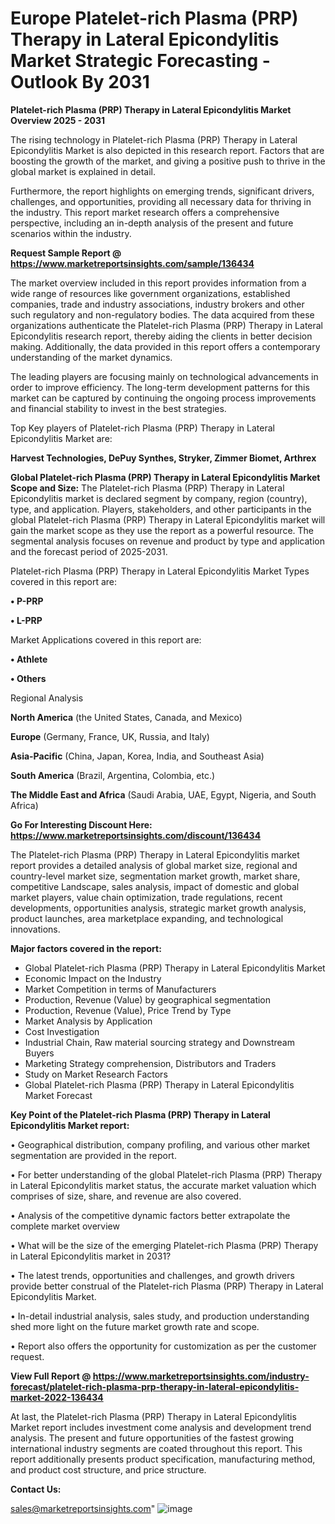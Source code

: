 # Europe Platelet-rich Plasma (PRP) Therapy in Lateral Epicondylitis Market Strategic Forecasting - Outlook By 2031

<Strong> Platelet-rich Plasma (PRP) Therapy in Lateral Epicondylitis Market Overview 2025 - 2031</strong>

The rising technology in Platelet-rich Plasma (PRP) Therapy in Lateral Epicondylitis Market is also depicted in this research report. Factors that are boosting the growth of the market, and giving a positive push to thrive in the global market is explained in detail.

Furthermore, the report highlights on emerging trends, significant drivers, challenges, and opportunities, providing all necessary data for thriving in the industry. This report market research offers a comprehensive perspective, including an in-depth analysis of the present and future scenarios within the industry.

<strong>Request Sample Report @ <a href=https://www.marketreportsinsights.com/sample/136434>https://www.marketreportsinsights.com/sample/136434</a></strong>

The market overview included in this report provides information from a wide range of resources like government organizations, established companies, trade and industry associations, industry brokers and other such regulatory and non-regulatory bodies. The data acquired from these organizations authenticate the Platelet-rich Plasma (PRP) Therapy in Lateral Epicondylitis research report, thereby aiding the clients in better decision making. Additionally, the data provided in this report offers a contemporary understanding of the market dynamics.

The leading players are focusing mainly on technological advancements in order to improve efficiency. The long-term development patterns for this market can be captured by continuing the ongoing process improvements and financial stability to invest in the best strategies.

Top Key players of Platelet-rich Plasma (PRP) Therapy in Lateral Epicondylitis Market are:

<strong>Harvest Technologies, DePuy Synthes, Stryker, Zimmer Biomet, Arthrex</strong>

<strong><b>Global Platelet-rich Plasma (PRP) Therapy in Lateral Epicondylitis Market Scope and Size:</b></strong>
The Platelet-rich Plasma (PRP) Therapy in Lateral Epicondylitis market is declared segment by company, region (country), type, and application. Players, stakeholders, and other participants in the global Platelet-rich Plasma (PRP) Therapy in Lateral Epicondylitis market will gain the market scope as they use the report as a powerful resource. The segmental analysis focuses on revenue and product by type and application and the forecast period of 2025-2031.

Platelet-rich Plasma (PRP) Therapy in Lateral Epicondylitis Market Types covered in this report are:

<strong>• P-PRP

• L-PRP</strong>

Market Applications covered in this report are:

<strong>• Athlete

• Others</strong> 

Regional Analysis

<strong>North America</strong> (the United States, Canada, and Mexico)

<strong>Europe</strong> (Germany, France, UK, Russia, and Italy)

<strong>Asia-Pacific</strong> (China, Japan, Korea, India, and Southeast Asia)

<strong>South America</strong> (Brazil, Argentina, Colombia, etc.)

<strong>The Middle East and Africa</strong> (Saudi Arabia, UAE, Egypt, Nigeria, and South Africa)

<strong>Go For Interesting Discount Here: <a href=https://www.marketreportsinsights.com/discount/136434>https://www.marketreportsinsights.com/discount/136434</a></strong>

The Platelet-rich Plasma (PRP) Therapy in Lateral Epicondylitis market report provides a detailed analysis of global market size, regional and country-level market size, segmentation market growth, market share, competitive Landscape, sales analysis, impact of domestic and global market players, value chain optimization, trade regulations, recent developments, opportunities analysis, strategic market growth analysis, product launches, area marketplace expanding, and technological innovations.

<strong><b>Major factors covered in the report:</b></strong>
<ul>
  <li>Global Platelet-rich Plasma (PRP) Therapy in Lateral Epicondylitis Market </li>
  <li>Economic Impact on the Industry</li>
  <li>Market Competition in terms of Manufacturers</li>
  <li>Production, Revenue (Value) by geographical segmentation</li>
  <li>Production, Revenue (Value), Price Trend by Type</li>
  <li>Market Analysis by Application</li>
  <li>Cost Investigation</li>
  <li>Industrial Chain, Raw material sourcing strategy and Downstream Buyers</li>
  <li>Marketing Strategy comprehension, Distributors and Traders</li>
  <li>Study on Market Research Factors</li>
  <li>Global Platelet-rich Plasma (PRP) Therapy in Lateral Epicondylitis Market Forecast</li>
</ul>

<strong><b>Key Point of the Platelet-rich Plasma (PRP) Therapy in Lateral Epicondylitis Market report:</b></strong>

• Geographical distribution, company profiling, and various other market segmentation are provided in the report.

• For better understanding of the global Platelet-rich Plasma (PRP) Therapy in Lateral Epicondylitis market status, the accurate market valuation which comprises of size, share, and revenue are also covered.

• Analysis of the competitive dynamic factors better extrapolate the complete market overview

• What will be the size of the emerging Platelet-rich Plasma (PRP) Therapy in Lateral Epicondylitis market in 2031?

• The latest trends, opportunities and challenges, and growth drivers provide better construal of the Platelet-rich Plasma (PRP) Therapy in Lateral Epicondylitis Market.

• In-detail industrial analysis, sales study, and production understanding shed more light on the future market growth rate and scope.

• Report also offers the opportunity for customization as per the customer request.

<strong><b>View Full Report @ <a href=https://www.marketreportsinsights.com/industry-forecast/platelet-rich-plasma-prp-therapy-in-lateral-epicondylitis-market-2022-136434>https://www.marketreportsinsights.com/industry-forecast/platelet-rich-plasma-prp-therapy-in-lateral-epicondylitis-market-2022-136434</a></b></strong>


At last, the Platelet-rich Plasma (PRP) Therapy in Lateral Epicondylitis Market report includes investment come analysis and development trend analysis. The present and future opportunities of the fastest growing international industry segments are coated throughout this report. This report additionally presents product specification, manufacturing method, and product cost structure, and price structure.

<strong>Contact Us:</strong>

sales@marketreportsinsights.com"
![image](https://github.com/user-attachments/assets/a4989750-1ec7-4dc4-b75f-0fe9bb3776e1)
